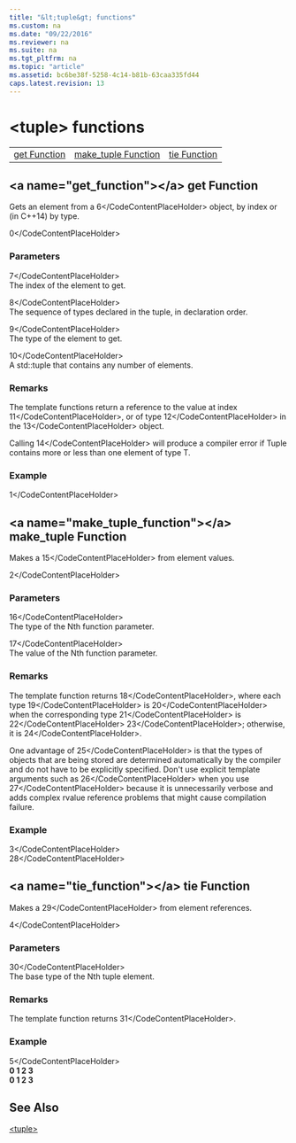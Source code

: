 ```yaml
---
title: "&lt;tuple&gt; functions"
ms.custom: na
ms.date: "09/22/2016"
ms.reviewer: na
ms.suite: na
ms.tgt_pltfrm: na
ms.topic: "article"
ms.assetid: bc6be38f-5258-4c14-b81b-63caa335fd44
caps.latest.revision: 13
---
```

# &lt;tuple&gt; functions
||||  
|-|-|-|  
|[get Function](#get_function)|[make_tuple Function](#make_tuple_function)|[tie Function](#tie_function)|  
  
##  \<a name="get_function">\</a>  get Function  
 Gets an element from a <CodeContentPlaceHolder>6\</CodeContentPlaceHolder> object, by index or (in C++14) by type.  
  
<CodeContentPlaceHolder>0\</CodeContentPlaceHolder>  
### Parameters  
 <CodeContentPlaceHolder>7\</CodeContentPlaceHolder>  
 The index of the element to get.  
  
 <CodeContentPlaceHolder>8\</CodeContentPlaceHolder>  
 The sequence of types declared in the tuple, in declaration order.  
  
 <CodeContentPlaceHolder>9\</CodeContentPlaceHolder>  
 The type of the element to get.  
  
 <CodeContentPlaceHolder>10\</CodeContentPlaceHolder>  
 A std::tuple that contains any number of elements.  
  
### Remarks  
 The template functions return a reference to the value at index <CodeContentPlaceHolder>11\</CodeContentPlaceHolder>, or of type <CodeContentPlaceHolder>12\</CodeContentPlaceHolder> in the <CodeContentPlaceHolder>13\</CodeContentPlaceHolder> object.  
  
 Calling <CodeContentPlaceHolder>14\</CodeContentPlaceHolder> will produce a compiler error if Tuple contains more or less than one element of type T.  
  
### Example  
  
<CodeContentPlaceHolder>1\</CodeContentPlaceHolder>  
##  \<a name="make_tuple_function">\</a>  make_tuple Function  
 Makes a <CodeContentPlaceHolder>15\</CodeContentPlaceHolder> from element values.  
  
<CodeContentPlaceHolder>2\</CodeContentPlaceHolder>  
### Parameters  
 <CodeContentPlaceHolder>16\</CodeContentPlaceHolder>  
 The type of the Nth function parameter.  
  
 <CodeContentPlaceHolder>17\</CodeContentPlaceHolder>  
 The value of the Nth function parameter.  
  
### Remarks  
 The template function returns <CodeContentPlaceHolder>18\</CodeContentPlaceHolder>, where each type <CodeContentPlaceHolder>19\</CodeContentPlaceHolder> is <CodeContentPlaceHolder>20\</CodeContentPlaceHolder> when the corresponding type <CodeContentPlaceHolder>21\</CodeContentPlaceHolder> is <CodeContentPlaceHolder>22\</CodeContentPlaceHolder> <CodeContentPlaceHolder>23\</CodeContentPlaceHolder>; otherwise, it is <CodeContentPlaceHolder>24\</CodeContentPlaceHolder>.  
  
 One advantage of <CodeContentPlaceHolder>25\</CodeContentPlaceHolder> is that the types of objects that are being stored are determined automatically by the compiler and do not have to be explicitly specified. Don't use explicit template arguments such as <CodeContentPlaceHolder>26\</CodeContentPlaceHolder> when you use <CodeContentPlaceHolder>27\</CodeContentPlaceHolder> because it is unnecessarily verbose and adds complex rvalue reference problems that might cause compilation failure.  
  
### Example  
  
<CodeContentPlaceHolder>3\</CodeContentPlaceHolder>  
  <CodeContentPlaceHolder>28\</CodeContentPlaceHolder>  
  
##  \<a name="tie_function">\</a>  tie Function  
 Makes a <CodeContentPlaceHolder>29\</CodeContentPlaceHolder> from element references.  
  
<CodeContentPlaceHolder>4\</CodeContentPlaceHolder>  
### Parameters  
 <CodeContentPlaceHolder>30\</CodeContentPlaceHolder>  
 The base type of the Nth tuple element.  
  
### Remarks  
 The template function returns <CodeContentPlaceHolder>31\</CodeContentPlaceHolder>.  
  
### Example  
  
<CodeContentPlaceHolder>5\</CodeContentPlaceHolder>  
   **0 1 2 3**  
 **0 1 2 3**    
## See Also  
 [&lt;tuple&gt;](../vs140/-tuple-.md)